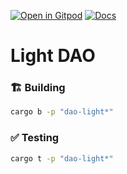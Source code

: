 [![Open in Gitpod](https://img.shields.io/badge/Open_in-Gitpod-white?logo=gitpod)](https://gitpod.io/#FOLDER=dao-light/https://github.com/gear-foundation/dapps)
[![Docs](https://img.shields.io/github/actions/workflow/status/gear-foundation/dapps/contracts-build.yml?logo=rust&label=docs)](https://dapps.gear.rs/dao_light_io)

# Light DAO

### 🏗️ Building

```sh
cargo b -p "dao-light*"
```

### ✅ Testing

```sh
cargo t -p "dao-light*"
```
